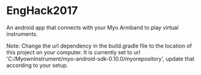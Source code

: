 # EngHack2017

An android app that connects with your Myo Armband to play virtual instruments. 

Note: Change the url dependency in the build.gradle file to the location of this project on your computer.
It is currently set to url 'C:/MyownInstrument/myo-android-sdk-0.10.0/myorepository', update that according to your setup.